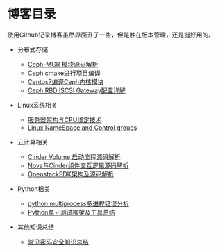 # 博客目录

使用Github记录博客虽然界面丑了一些，但是胜在版本管理，还是挺好用的。



- 分布式存储
  - [Ceph-MGR 模块源码解析](article/Ceph/ceph_mgr模块解析与源码解读/ceph_mgr详细介绍.md)
  - [Ceph cmake进行项目编译](article/Ceph/ceph编译开发cmake/ceph_cmake.md)
  - [Centos7编译Ceph内核模块](article/Ceph/Ceph内核模块编译及调试/ceph内核编译及调试.md)
  - [Ceph RBD ISCSI Gateway配置详解](article/Ceph/rbd-iscsi-gateway详细配置/ceph-iscsi-gateway-with-lio.md)

- Linux系统相关
  - [服务器架构与CPU绑定技术](article/Linux/CPU绑定技术/CPU绑定技术.md)
  - [Linux NameSpace and Control groups](article/Linux/Linux_NS_and_CGroups/linux_namespace_and_cgroups.md)
- 云计算相关
  - [Cinder Volume 启动流程源码解析](article/OpenStack/cinder-volume启动流程/cinder-volume启动流程解析.md)
  - [Nova与Cinder组件交互逻辑源码解析](article/OpenStack/nova与cinder的存储交互/Nova与Cinder的交互.md)
  - [OpenstackSDK架构及源码解析](article/OpenStack/openstacksdk详解/openstacksdk详解.md)

- Python相关
  - [python multiprocess多进程错误分析](article/Python/multiprocess多进程异常/multprocess_exception.md)
  - [Python单元测试框架及工具总结](article/Python/python单元测试工具汇总/单元测试知识汇总.md)

- 其他知识总结
  - [常见密码安全知识总结](article/others/密码知识/密码安全基础知识.md)

